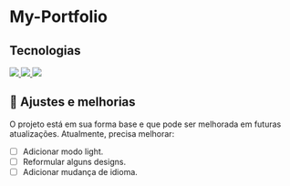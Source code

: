 # My-Portfolio

## Tecnologias
<a href="https://developer.mozilla.org/pt-BR/docs/Web/HTML" title="HTML" Alt="Logo do HTML">
  <img src="https://skillicons.dev/icons?i=html"/>
</a>
<a href="https://developer.mozilla.org/pt-BR/docs/Web/CSS" title="CSS" Alt="Logo do CSS">
  <img src="https://skillicons.dev/icons?i=css"/>
</a>
<a href="https://developer.mozilla.org/pt-BR/docs/Web/JavaScript" title="Javascript" Alt="Logo do Javascript">
  <img src="https://skillicons.dev/icons?i=js"/>
</a>

## 🔧 Ajustes e melhorias

O projeto está em sua forma base e que pode ser melhorada em futuras atualizações. Atualmente, precisa melhorar:

- [ ] Adicionar modo light.
- [ ] Reformular alguns designs.
- [ ] Adicionar mudança de idioma.
